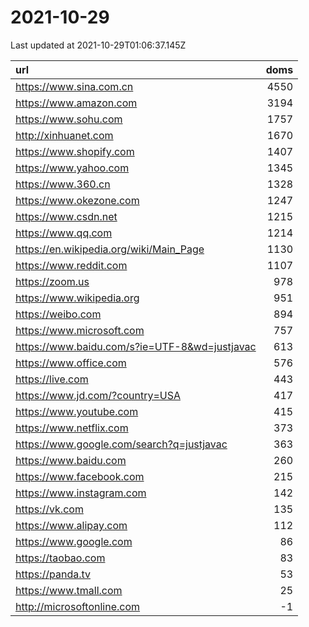 # 2021-10-29

<!-- BEGIN -->
Last updated at 2021-10-29T01:06:37.145Z

url | doms
:- | -:
https://www.sina.com.cn | 4550
https://www.amazon.com | 3194
https://www.sohu.com | 1757
http://xinhuanet.com | 1670
https://www.shopify.com | 1407
https://www.yahoo.com | 1345
https://www.360.cn | 1328
https://www.okezone.com | 1247
https://www.csdn.net | 1215
https://www.qq.com | 1214
https://en.wikipedia.org/wiki/Main_Page | 1130
https://www.reddit.com | 1107
https://zoom.us | 978
https://www.wikipedia.org | 951
https://weibo.com | 894
https://www.microsoft.com | 757
https://www.baidu.com/s?ie=UTF-8&wd=justjavac | 613
https://www.office.com | 576
https://live.com | 443
https://www.jd.com/?country=USA | 417
https://www.youtube.com | 415
https://www.netflix.com | 373
https://www.google.com/search?q=justjavac | 363
https://www.baidu.com | 260
https://www.facebook.com | 215
https://www.instagram.com | 142
https://vk.com | 135
https://www.alipay.com | 112
https://www.google.com | 86
https://taobao.com | 83
https://panda.tv | 53
https://www.tmall.com | 25
http://microsoftonline.com | -1
<!-- END -->
